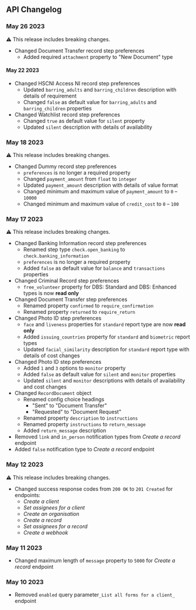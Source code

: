 ## API Changelog

### May 26 2023

⚠️ This release includes breaking changes.

- Changed Document Transfer record step preferences
    - Added required `attachment` property to "New Document" type

#### May 22 2023

- Changed HSCNI Access NI record step preferences
    - Updated `barring_adults` and `barring_children` description with details of requirement
    - Changed `false` as default value for `barring_adults` and `barring_children` properties
- Changed Watchlist record step preferences
    - Changed `true` as default value for `silent` property
    - Updated `silent` description with details of availability

### May 18 2023

⚠️ This release includes breaking changes.

- Changed Dummy record step preferences
    - `preferences` is no longer a required property
    - Changed `payment_amount` from `float` to `integer`
    - Updated `payment_amount` description with details of value format
    - Changed minimum and maximum value of `payment_amount` to `0` – `10000`
    - Changed minimum and maximum value of `credit_cost` to `0` – `100`

### May 17 2023

⚠️ This release includes breaking changes.

- Changed Banking Information record step preferences
    - Renamed step type `check.open_banking` to `check.banking_information`
    - `preferences` is no longer a required property
    - Added `false` as default value for `balance` and `transactions` properties
- Changed Criminal Record step preferences
    - `free_volunteer` property for DBS: Standard and DBS: Enhanced types is now **read only**
- Changed Document Transfer step preferences
    - Renamed property `confirmed` to `require_confirmation`
    - Renamed property `returned` to `require_return`
- Changed Photo ID step preferences
    - `face` and `liveness` properties for `standard` report type are now **read only**
    - Added `issuing_countries` property for `standard` and `biometric` report types
    - Updated `facial_similarity` description for `standard` report type with details of cost changes
- Changed Photo ID step preferences
    - Added `1` and `3` options to `monitor` property
    - Added `false` as default value for `silent` and `monitor` properties
    - Updated `silent` and `monitor` descriptions with details of availability and cost changes
- Changed `RecordDocument` object
    - Renamed config choice headings
        - "Sent" to "Document Transfer"
        - "Requested" to "Document Request"
    - Renamed property `description` to `instructions`
    - Renamed property `instructions` to `return_message`
    - Added `return_message` description
- Removed `link` and `in_person` notification types from _Create a record_ endpoint
- Added `false` notification type to _Create a record_ endpoint

### May 12 2023

⚠️ This release includes breaking changes.

- Changed success response codes from `200 OK` to `201 Created` for endpoints:
  - _Create a client_
  - _Set assignees for a client_
  - _Create an organisation_
  - _Create a record_
  - _Set assignees for a record_
  - _Create a webhook_

### May 11 2023

- Changed maximum length of `message` property to `5000` for _Create a record_ endpoint

### May 10 2023

- Removed `enabled` query parameter`_List all forms for a client_` endpoint
